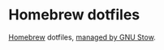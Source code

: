 # Homebrew dotfiles
[Homebrew][homebrew] dotfiles, [managed by GNU Stow][stow].

[homebrew]: https://brew.sh
[stow]: https://brandon.invergo.net/news/2012-05-26-using-gnu-stow-to-manage-your-dotfiles.html

